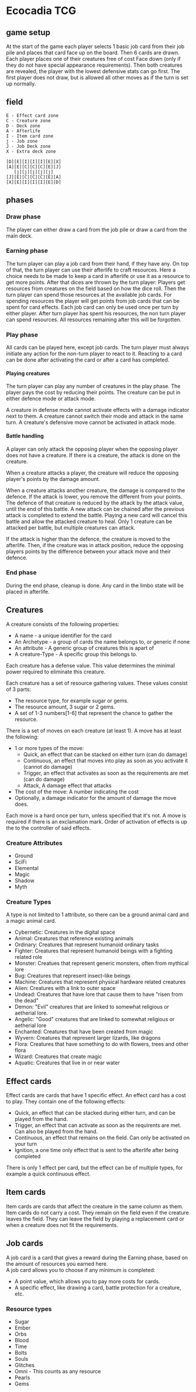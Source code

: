 # Ecocadia TCG

## game setup
At the start of the game each player selects 1 basic job card from their job pile and places that card face up on the board.
Then 6 cards are drawn.
Each player places one of their creatures free of cost Face down (only if they do not have special appearance requirements).
Then both creatures are revealed, the player with the lowest defensive stats can go first. The first player does not draw, but is allowed all other moves as if the turn is set up normally.

## field
```
E - Effect card zone
C - Creature zone
D - Deck zone
A - Afterlife
I - Item card zone
j - Job zone
J - Job Deck zone
X - Extra deck zone
```
```
[D][E][I][I][I][E][X]
[A][E][C][C][C][E][J]
   [j][j][j][j][j]   
[J][E][C][C][C][E][A]
[X][E][I][I][I][E][D]
```
## phases

### Draw phase
The player can either draw a card from the job pile or draw a card from the main deck.

### Earning phase
The turn player can play a job card from their hand, if they have any. 
On top of that, the turn player can use their afterlife to craft resources. Here a choice needs to be made to keep a card in afterlife or use it as a resource to get more points.
After that dices are thrown by the turn player: Players get resources from creatures on the field based on how the dice roll.
Then the turn player can spend those resources at the available job cards.
For spending resources the player will get points from job cards that can be spent for card effects.
Each job card can only be used once per turn by either player. 
After turn player has spent his resources, the non turn player can spend resources.
All resources remaining after this will be forgotten. 


### Play phase
All cards can be played here, except job cards. 
The turn player must always initiate any action for the non-turn player to react to it.
Reacting to a card can be done after activating the card or after a card has completed.

#### Playing creatures
The turn player can play any number of creatures in the play phase. 
The player pays the cost by reducing their points. 
The creature can be put in either defence mode or attack mode.

A creature in defense mode cannot activate effects with a damage indicator next to them.
A creature cannot switch their mode and attack in the same turn.
A creature's defensive move cannot be activated in attack mode.

#### Battle handling
A player can only attack the opposing player when the opposing player does not have a creature. 
If there is a creature, the attack is done on the creature.

When a creature attacks a player, the creature will reduce the opposing player's points by the damage amount. 

When a creature attacks another creature, the damage is compared to the defence. 
If the attack is lower, you remove the different from your points. 
The defence of that creature is reduced by the attack by the attack value, until the end of this battle.
A new attack can be chained after the previous attack is completed to extend the battle.
Playing a new card will cancel this battle and allow the attacked creature to heal.
Only 1 creature can be attacked per battle, but multiple creatures can attack.

If the attack is higher than the defence, the creature is moved to the afterlife.
Then, if the creature was in attack position, reduce the opposing players points by the difference between your attack move and their defence.

### End phase
During the end phase, cleanup is done. Any card in the limbo state will be placed in afterlife. 

## Creatures
A creature consists of the following properties:

- A name - a unique identifier for the card
- An Archetype - a group of cards the name belongs to, or generic if none
- An attribute - A generic group of creatures this is apart of
- A creature-Type - A specific group this belongs to.

Each creature has a defense value. This value determines the minimal power required to eliminate this creature. 

Each creature has a set of resource gathering values. 
These values consist of 3 parts:
- The resource type, for example sugar or gems.
- The resource amount, 3 sugar or 2 gems.
- A set of 1-3 numbers[1-6] that represent the chance to gather the resource.

There is a set of moves on each creature (at least 1). 
A move has at least the following:
- 1 or more types of the move:
  - Quick, an effect that can be stacked on either turn (can do damage)
  - Continuous, an effect that moves into play as soon as you activate it (cannot do damage)
  - Trigger, an effect that activates as soon as the requirements are met (can do damage)
  - Attack, A damage effect that attacks
- The cost of the move: A number indicating the cost
- Optionally, a damage indicator for the amount of damage the move does.

Each move is a hard once per turn, unless specified that it's not. A move is required if there is an exclamation mark. Order of activation of effects is up the to the controller of said effects.

### Creature Attributes
- Ground
- SciFi
- Elemental
- Magic
- Shadow
- Myth

### Creature Types
A type is not limited to 1 attribute, so there can be a ground animal card and a magic animal card.

- Cybernetic: Creatures in the digital space
- Animal: Creatures that reference existing animals
- Ordinary: Creatures that represent humanoid ordinary tasks
- Fighter: Creatures that represent humanoid beings with a fighting related role
- Monster: Creatues that represent generic monsters, often from mythical lore
- Bug: Creatures that represent insect-like beings
- Machine: Creatures that represent physical hardware related creatures
- Alien: Creatures with a link to outer space
- Undead: Creatures that have lore that cause them to have "risen from the dead"
- Demon: "Evil" creatures that are linked to somewhat religious or aetherial lore.
- Angelic: "Good" creatures that are linked to somewhat religious or aetherial lore
- Enchanted: Creatures that have been created from magic
- Wyvern: Creatures that represent larger lizards, like dragons
- Flora: Creatures that have something to do with flowers, trees and other flora
- Wizard: Creatures that create magic
- Aquatic: Creatures that live in or near water

## Effect cards
Effect cards are cards that have 1 specific effect.
An effect card has a cost to play.
They contain one of the following effects:
- Quick, an effect that can be stacked during either turn, and can be played from the hand.
- Trigger, an effect that can activate as soon as the requirents are met. Can also be played from the hand.
- Continuous, an effect that remains on the field. Can only be activated on your turn
- Ignition, a one time only effect that is sent to the afterlife after being completed

There is only 1 effect per card, but the effect can be of multiple types, for example a quick continuous effect.

## Item cards
Item cards are cards that affect the creature in the same column as them. 
Item cards do not carry a cost.
They remain on the field even if the creature leaves the field.
They can leave the field by playing a replacement card or when a creature does not fit the requirements.

## Job cards
A job card is a card that gives a reward during the Earning phase, based on the amount of resources you earned here.  
A job card allows you to choose if any minimum is completed:
- A point value, which allows you to pay more costs for cards.
- A specific effect, like drawing a card, battle protection for a creature, etc.

### Resource types
- Sugar
- Ember
- Orbs
- Blood
- Time
- Bolts
- Souls
- Glitches
- Omni - This counts as any resource
- Pearls
- Gems